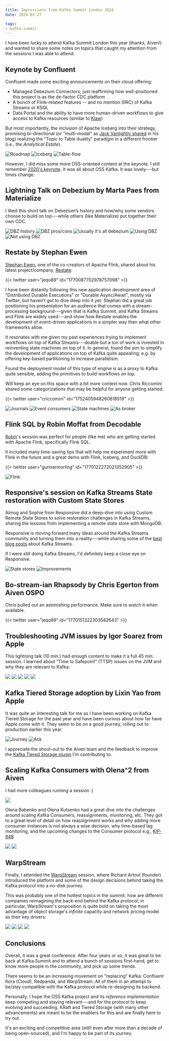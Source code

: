 ```yaml
---
title: Impressions from Kafka Summit London 2024
date: 2024-03-27

tags:
- kafka-summit
---
```


I have been lucky to attend Kafka Summit London this year (thanks, Aiven!) 
and wanted to share some notes on topics that caught my attention from the sessions I was able to attend:

<!--more-->

## Keynote by Confluent

Confluent made some exciting announcements on their cloud offering:

- Managed Debezium Connectors; just reaffirming how well-positioned this project is as the de-factor CDC platform
- A bunch of Flink-related features -- and no mention (IIRC) of Kafka Streams or KSQL
- Data Portal and the ability to have more human-driven workflows to give access to Kafka resources (similar to [Klaw](https://www.klaw-project.io/))

But most importantly, the inclusion of Apache Iceberg into their strategy, 
promising bi-directional (or "multi-modal" as [Jack Vanlightly shared](https://jack-vanlightly.com/blog/2024/3/19/tableflow-the-stream-table-kafka-iceberg-duality) in his blog) 
realizing the "Topic to Table duality" paradigm in a different frontier (i.e., _the Analytical Estate_). 

![Roadmap](keynote-1.jpg)
![Iceberg](keynote-2.jpg)
![Table-flow](keynote-3.jpg)

However, I did miss some more OSS-oriented content at the keynote.
I still remember [2020's keynote](https://www.youtube.com/watch?v=lChAV7ibjHw). It was all about OSS Kafka. It was lovely---but times change.

## Lightning Talk on Debezium by Marta Paes from Materialize

I liked this short talk on Debezium’s history and how/why some vendors choose to build on top---while others (like Materialize) put together their own CDC.

![DBZ history](dbz-1.jpg)
![DBZ pros/cons](dbz-2.jpg)
![Usually it's all debezium](dbz-3.jpg)
![Using DBZ](dbz-4.jpg)
![Not using DBZ](dbz-5.jpg)

## Restate by Stephan Ewen

[Stephan Ewen](https://twitter.com/StephanEwen), one of the co-creators of Apache Flink, 
shared about his latest project/company, [Restate](https://twitter.com/restatedev):

{{< twitter user="jeqo89" id="1770087702978757098" >}}

I have been distantly following this new application development area of "Distributed Durable Executions" or "Durable Async/Await", mostly via Twitter; but haven't got to dive deep into it yet.
Stephan did a great job positioning his presentation for an audience that comes with a 
stream-processing background---given that is Kafka Summit, and Kafka Streams and Flink are widely used---and show how Restate enables the development of event-driven applications in a simpler way than what other frameworks allow.

It resonates with me given my past experiences trying to implement workflows on top of 
Kafka Streams---doable but a ton of work is invested in reinventing state machines on top of it. 
In general, found the aim to simplify the development of applications on top of Kafka quite appealing; e.g. by offering key-based partitioning to increase parallelism.

Found the deployment model of this type of engine is as a proxy to Kafka quite sensible, adding the primitives to build workflows on top.

Will keep an eye on this space with a bit more context now. 
Chris Riccomini shared some categorizations that may be helpful for anyone getting started: 

{{< twitter user="criccomini" id="1752405948260618519" >}}

![Journals](restate-1.jpg)
![Event consumers](restate-2.jpg)
![State machines](restate-3.jpg)
![As broker](restate-4.jpg)

## Flink SQL by Robin Moffat from Decodable

[Robin](https://twitter.com/rmoff/)'s session was perfect for people (like me) who are getting started with Apache Flink, specifically Flink SQL.

It included many time-saving tips that will help me experiment more with Flink in the future and a great demo with Flink, Iceberg, and DuckDB:

{{< twitter user="gunnarmorling" id="1770122272021352905" >}}

![Flink](flink-1.jpg)

## Responsive's session on Kafka Streams State restoration with Custom State Stores

Almog and Sophie from Responsive did a deep-dive into using Custom Remote State Stores to solve restoration challenges in Kafka Streams, sharing the lessons from implementing a remote state store with MongoDB.

Responsive is moving forward many ideas around the Kafka Streams community and turning them into a reality---while sharing some of the [best blog posts](https://www.responsive.dev/blog) about Kafka Streams.

If I were still doing Kafka Streams, I'd definitely keep a close eye on Responsive.

![State stores](responsive-1.jpg)
![Improvements](responsive-2.jpg)

## Bo-stream-ian Rhapsody by Chris Egerton from Aiven OSPO

Chris pulled out an astonishing performance. Make sure to watch it when available.

{{< twitter user="jeqo89" id="1770151322303582643" >}}

## Troubleshooting JVM issues by Igor Soarez from Apple

This lightning talk (10 min.) had enough content to make it a full 45 min. session.
I learned about “Time to Safepoint” (TTSP) issues on the JVM and why they are relevant to Kafka:

![](jvm-1.jpg)
![](jvm-2.jpg)
![](jvm-3.jpg)
![](jvm-4.jpg)
![](jvm-5.jpg)

## Kafka Tiered Storage adoption by Lixin Yao from Apple

It was quite an interesting talk for me as I have been working on Kafka Tiered Storage for the past year and have been curious about how far have Apple come with it.
They seem to be on a good journey, rolling out to production earlier this year:

![Journey](ts-1.jpg)
![Ack](ts-2.jpg)

I appreciate the shout-out to the Aiven team and the feedback to improve
the [Kafka Tiered Storage plugin](https://github.com/Aiven-Open/tiered-storage-for-apache-kafka) I'm contributing to.

## Scaling Kafka Consumers with Olena^2 from Aiven

I had more colleagues running a session :)

![](consumers-1.jpg)

Olena Babenko and Olena Kutsenko had a great dive into the challenges around scaling Kafka Consumers, reassignments, monitoring, etc. 
They got to a great level of detail on how reassignment works and why adding more consumer instances is not always a wise decision, 
why time-based lag monitoring, 
and the upcoming changes to the Consumer protocol
e.g., [KIP-848](https://cwiki.apache.org/confluence/display/KAFKA/KIP-848%3A+The+Next+Generation+of+the+Consumer+Rebalance+Protocol).

![](consumers-2.jpg)
![](consumers-3.jpg)

## WarpStream

Finally, I attended the [WarpStream](https://www.warpstream.com/) session, where Richard Artoul (founder) 
introduced the platform and some of the design decisions behind taking the Kafka protocol into a no-disk journey.

This was probably one of the hottest topics in the summit: how are different companies reimagining the back-end behind the Kafka protocol; 
in particular, WarpStream's proposition is quite bold on taking the most advantage of object storage's _infinite_ capacity and network pricing model as their key drivers:

![](warpstream-1.jpg)
![](warpstream-2.jpg)
![](warpstream-3.jpg)
![](warpstream-4.jpg)

## Conclusions

Overall, it was a great conference. After four years or so, it was great to be back at Kafka Summit and to attend a bunch of sessions first-hand, get to know more people in the community, and pick up some trends.

There seems to be an increasing movement on “replacing” Kafka: Confluent Kora (Cloud), Redpanda, and WarpStream. 
All of them in an attempt to be/stay compatible with the Kafka protocol while re-designing its backend.

Personally, I hope the OSS Kafka project and its _reference implementation_ keep competing and staying relevant---and for the protocol to keep evolving and succeeding.
KRaft and Tiered Storage (with many other advancements) are meant to be the enablers for this and are finally here to try out. 

It's an exciting and competitive area (still! even after more than a decade of being open-sourced), and I'm happy to be part of its journey.

